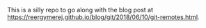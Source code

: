 This is a silly repo to go along with the blog post at
https://reergymerej.github.io/blog/git/2018/06/10/git-remotes.html.
